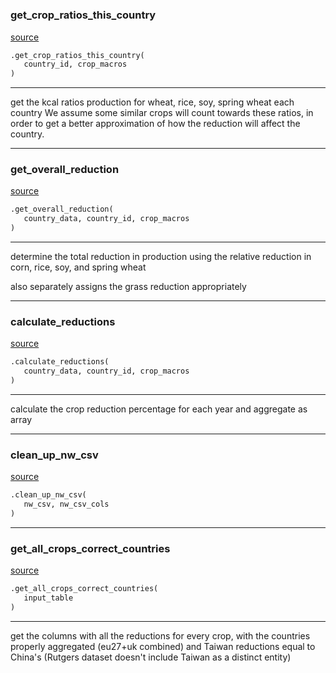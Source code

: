 #


### get_crop_ratios_this_country
[source](https://github.com/allfed/allfed-integrated-model/blob/master/src/import_scripts_no_food_trade/create_nuclear_winter_csv.py/#L21)
```python
.get_crop_ratios_this_country(
   country_id, crop_macros
)
```

---
get the kcal ratios production for wheat, rice, soy, spring wheat each country
We assume some similar crops will count towards these ratios, in order to get
a better approximation of how the reduction will affect the country.

----


### get_overall_reduction
[source](https://github.com/allfed/allfed-integrated-model/blob/master/src/import_scripts_no_food_trade/create_nuclear_winter_csv.py/#L70)
```python
.get_overall_reduction(
   country_data, country_id, crop_macros
)
```

---
determine the total reduction in production using the relative reduction
in corn, rice, soy, and spring wheat

also separately assigns the grass reduction appropriately

----


### calculate_reductions
[source](https://github.com/allfed/allfed-integrated-model/blob/master/src/import_scripts_no_food_trade/create_nuclear_winter_csv.py/#L103)
```python
.calculate_reductions(
   country_data, country_id, crop_macros
)
```

---
calculate the crop reduction percentage for each year and aggregate as array

----


### clean_up_nw_csv
[source](https://github.com/allfed/allfed-integrated-model/blob/master/src/import_scripts_no_food_trade/create_nuclear_winter_csv.py/#L124)
```python
.clean_up_nw_csv(
   nw_csv, nw_csv_cols
)
```


----


### get_all_crops_correct_countries
[source](https://github.com/allfed/allfed-integrated-model/blob/master/src/import_scripts_no_food_trade/create_nuclear_winter_csv.py/#L159)
```python
.get_all_crops_correct_countries(
   input_table
)
```

---
get the columns with all the reductions for every crop, with the
countries properly aggregated (eu27+uk combined) and Taiwan reductions
equal to China's (Rutgers dataset doesn't include Taiwan as a distinct entity)
